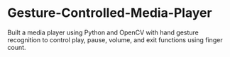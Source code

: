 # Gesture-Controlled-Media-Player
Built a media player using Python and OpenCV with hand gesture recognition to control play,  pause, volume, and exit functions using finger count.

